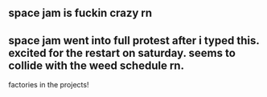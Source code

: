 space jam is fuckin crazy rn
-----
space jam went into full protest after i typed this.  excited for the restart on saturday.  seems to collide with the weed schedule rn.
----
factories in the projects!
